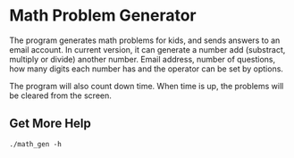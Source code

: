 # Math Problem Generator

The program generates math problems for kids, and sends answers to an email account. In current version, it can generate a number add (substract, multiply or divide) another number. Email address, number of questions, how many digits each number has and the operator can be set by options. 

The program will also count down time. When time is up, the problems will be cleared from the screen. 

## Get More Help
```
./math_gen -h
```
